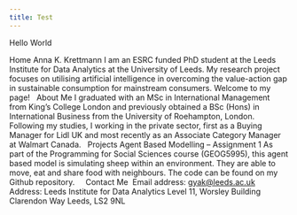 ```yaml
---
title: Test
---
```



Hello World


Home
Anna K. Krettmann 
I am an ESRC funded PhD student at the Leeds Institute for Data Analytics at the University of Leeds. 
My research project focuses on utilising artificial intelligence in overcoming the value-action gap in sustainable consumption for mainstream consumers. 
Welcome to my page! 
 
About Me
I graduated with an MSc in International Management from King’s College London and previously obtained a BSc (Hons) in International Business from the University of Roehampton, London. Following my studies, I working in the private sector, first as a Buying Manager for Lidl UK and most recently as an Associate Category Manager at Walmart Canada. 
 
Projects
Agent Based Modelling – Assignment 1 
As part of the Programming for Social Sciences course (GEOG5995), this agent based model is simulating sheep within an environment. They are able to move, eat and share food with neighbours. 
The code can be found on my Github repository. 
 
 
Contact Me 
Email address: gyak@leeds.ac.uk
Address: 
Leeds Institute for Data Analytics 
Level 11, Worsley Building 
Clarendon Way
Leeds, LS2 9NL
